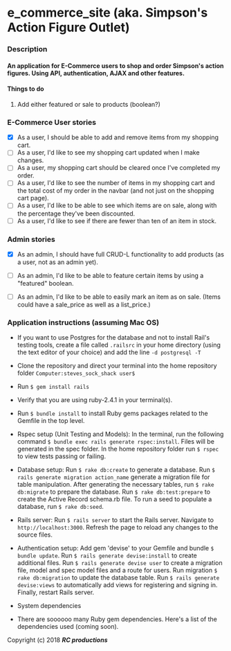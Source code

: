 # e_commerce_site (aka. Simpson's Action Figure Outlet)

### Description
#### An application for E-Commerce users to shop and order Simpson's action figures.  Using API, authentication, AJAX and other features.

#### Things to do
1. Add either featured or sale to products (boolean?)

### E-Commerce User stories
- [x] As a user, I should be able to add and remove items from my shopping cart.
- [ ] As a user, I'd like to see my shopping cart updated when I make changes.
- [ ] As a user, my shopping cart should be cleared once I've completed my order.
- [ ] As a user, I'd like to see the number of items in my shopping cart and the total cost of my order in the navbar (and not just on the shopping cart page).
- [ ] As a user, I'd like to be able to see which items are on sale, along with the percentage they've been discounted.
- [ ] As a user, I'd like to see if there are fewer than ten of an item in stock.

### Admin stories
- [x] As an admin, I should have full CRUD-L functionality to add products (as a user, not as an admin yet).
- [ ] As an admin, I'd like to be able to feature certain items by using a "featured" boolean.
- [ ] As an admin, I'd like to be able to easily mark an item as on sale. (Items could have a sale_price as well as a list_price.)


### Application instructions (assuming Mac OS)
* If you want to use Postgres for the database and not to install Rail's testing tools, create a file called `.railsrc` in your home directory (using the text editor of your choice) and add the line `-d postgresql -T`

* Clone the repository and direct your terminal into the home repository folder `Computer:steves_sock_shack user$`

* Run `$ gem install rails`

* Verify that you are using ruby-2.4.1 in your terminal(s).

* Run `$ bundle install` to install Ruby gems packages related to the Gemfile in the top level.

* Rspec setup (Unit Testing and Models): In the terminal, run the following command `$ bundle exec rails generate rspec:install`. Files will be generated in the spec folder.  In the home repository folder run `$ rspec` to view tests passing or failing.

* Database setup: Run `$ rake db:create` to generate a database. Run `$ rails generate migration action_name` generate a migration file for table manipulation. After generating the necessary tables, run `$ rake db:migrate` to prepare the database. Run `$ rake db:test:prepare` to create the Active Record schema.rb file.  To run a seed to populate a database, run `$ rake db:seed`.

* Rails server: Run `$ rails server` to start the Rails server.  Navigate to `http://localhost:3000`.  Refresh the page to reload any changes to the source files.

* Authentication setup: Add gem 'devise' to your Gemfile and bundle `$ bundle update`. Run `$ rails generate devise:install` to create additional files. Run `$ rails generate devise user` to create a migration file, model and spec model files and a route for users.  Run migration `$ rake db:migration` to update the database table. Run `$ rails generate devise:views` to automatically add views for registering and signing in. Finally, restart Rails server.

* System dependencies
* There are soooooo many Ruby gem dependencies. Here's a list of the dependencies used (coming soon).

Copyright (c) 2018 **_RC productions_**
